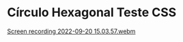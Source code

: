 # Círculo Hexagonal Teste CSS


[Screen recording 2022-09-20 15.03.57.webm](https://user-images.githubusercontent.com/109696840/191331647-52a73448-6f6a-44fd-a40e-7db952ab2f42.webm)
